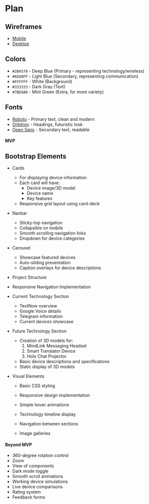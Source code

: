 # Plan

## Wireframes
* [Mobile](https://wireframe.cc/VqOzEX)
* [Desktop](https://wireframe.cc/zuKB2k)

## Colors
* `#2B4570` - Deep Blue (Primary - representing technology/wireless)
* `#A5D8FF` - Light Blue (Secondary, representing communication)
* `#FFFFFF` - White (Background)
* `#333333` - Dark Gray (Text)
* `#7BE0AD` - Mint Green (Extra, for more variety)

## Fonts
* [Roboto](https://fonts.google.com/specimen/Roboto) - Primary text, clean and modern
* [Orbitron](https://fonts.google.com/specimen/Orbitron) - Headings, futuristic look
* [Open Sans](https://fonts.google.com/specimen/Open+Sans) - Secondary text, readable

#### MVP

## Bootstrap Elements
* Cards
  * For displaying device information
  * Each card will have:
    - Device image/3D model
    - Device name
    - Key features
  * Responsive grid layout using card-deck

* Navbar
  * Sticky-top navigation
  * Collapsible on mobile
  * Smooth scrolling navigation links
  * Dropdown for device categories

* Carousel
  * Showcase featured devices
  * Auto-sliding presentation
  * Caption overlays for device descriptions


* Project Structure
* Responsive Navigation Implementation
* Current Technology Section
  * TextNow overview
  * Google Voice details
  * Telegram information
  * Current devices showcase

* Future Technology Section
  * Creation of 3D models for:
    1. MindLink Messaging Headset
    2. Smart Translator Device
    3. Holo Chat Projector
  * Basic device descriptions and specifications
  * Static display of 3D models

* Visual Elements
  * Basic CSS styling
  * Responsive design implementation
  * Simple hover animations
  * Technology timeline display

  * Navigation between sections
  * Image galleries

#### Beyond MVP

  * 360-degree rotation control
  * Zoom
  * View of components
  * Dark mode toggle
  * Smooth scroll animations
  * Working device simulations
  * Live device comparisons
  * Rating system
  * Feedback forms
